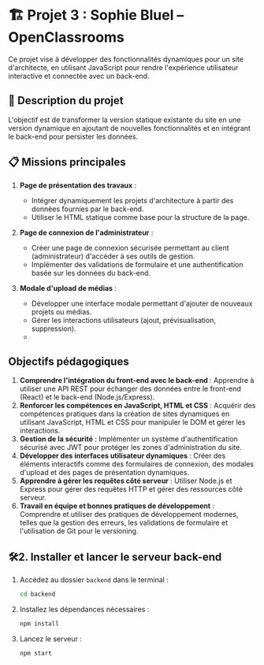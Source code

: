 
# 🏗️ Projet 3 : Sophie Bluel – OpenClassrooms  

Ce projet vise à développer des fonctionnalités dynamiques pour un site d'architecte, en utilisant JavaScript pour rendre l'expérience utilisateur interactive et connectée avec un back-end.  

## 📝 Description du projet  

L'objectif est de transformer la version statique existante du site en une version dynamique en ajoutant de nouvelles fonctionnalités et en intégrant le back-end pour persister les données.  

## 📋 Missions principales  

1. **Page de présentation des travaux** :  
   - Intégrer dynamiquement les projets d'architecture à partir des données fournies par le back-end.  
   - Utiliser le HTML statique comme base pour la structure de la page.  

2. **Page de connexion de l'administrateur** :  
   - Créer une page de connexion sécurisée permettant au client (administrateur) d'accéder à ses outils de gestion.  
   - Implémenter des validations de formulaire et une authentification basée sur les données du back-end.  

3. **Modale d'upload de médias** :  
   - Développer une interface modale permettant d'ajouter de nouveaux projets ou médias.  
   - Gérer les interactions utilisateurs (ajout, prévisualisation, suppression).
   - 
## Objectifs pédagogiques
1. **Comprendre l'intégration du front-end avec le back-end** : Apprendre à utiliser une API REST pour échanger des données entre le front-end (React) et le back-end (Node.js/Express).
2. **Renforcer les compétences en JavaScript, HTML et CSS** : Acquérir des compétences pratiques dans la création de sites dynamiques en utilisant JavaScript, HTML et CSS pour manipuler le DOM et gérer les interactions.
3. **Gestion de la sécurité** : Implémenter un système d'authentification sécurisé avec JWT pour protéger les zones d'administration du site.
4. **Développer des interfaces utilisateur dynamiques** : Créer des éléments interactifs comme des formulaires de connexion, des modales d'upload et des pages de présentation dynamiques.
5. **Apprendre à gérer les requêtes côté serveur** : Utiliser Node.js et Express pour gérer des requêtes HTTP et gérer des ressources côté serveur.
6. **Travail en équipe et bonnes pratiques de développement** : Comprendre et utiliser des pratiques de développement modernes, telles que la gestion des erreurs, les validations de formulaire et l'utilisation de Git pour le versioning.

## 🛠️2. Installer et lancer le serveur back-end  
1. Accédez au dossier `backend` dans le terminal :  
   ```bash
   cd backend
   ```
2. Installez les dépendances nécessaires :  
   ```bash
   npm install
   ```
3. Lancez le serveur :  
   ```bash
   npm start
   ```
